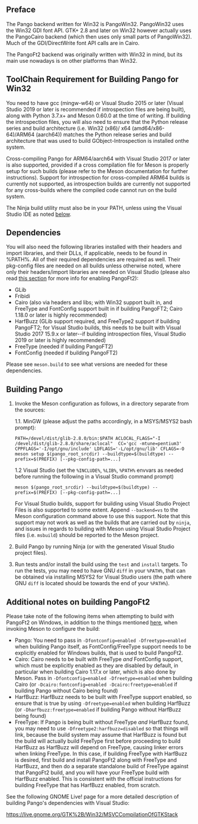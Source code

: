 ## Preface

The Pango backend written for Win32 is PangoWin32. PangoWin32 uses
the Win32 GDI font API. GTK+ 2.8 and later on Win32 however actually
uses the PangoCairo backend (which then uses only small parts of
PangoWin32). Much of the GDI/DirectWrite font API calls are in Cairo.

The PangoFt2 backend was originally written with Win32 in mind, but
its main use nowadays is on other platforms than Win32.

## ToolChain Requirement for Building Pango for Win32

You need to have gcc (mingw-w64) or Visual Studio 2015 or later (Visual
Studio 2019 or later is recommended if introspection files are being built),
along with Python 3.7.x+ and Meson 0.60.0 at the time of writing. If building
the introspection files, you will also need to ensure that the Python
release series and build architecture (i.e. Win32 (x86)/ x64 (amd64/x86-64)/ARM64
(aarch64)) matches the Python release series and build architecture that was used
to build GObject-Introspection is installed onthe system.

Cross-compiling Pango for ARM64/aarch64 with Visual Studio 2017 or later is
also supported, provided if a cross compilation file for Meson is properly
setup for such builds (please refer to the Meson documentation for further
instructions). Support for introspection for cross-compiled ARM64 builds is
currently not supported, as introspection builds are currently not supported
for any cross-builds where the compiled code cannot run on the build system.

The Ninja build utility must also be in your PATH, unless using the
Visual Studio IDE as noted [below](#building-pango).

## Dependencies

You will also need the following libraries installed with their headers
and import libraries, and their DLLs, if applicable, needs to be found in
%PATH%.  All of their required dependencies are required as well.  Their
pkg-config files are needed on all builds unless otherwise noted, where
only their headers/import libraries are needed on Visual Studio (please also read
[this section](#additional-notes-on-building-pangoft2) for more info for enabling
PangoFt2):

* GLib
* Fribidi
* Cairo (also via headers and libs; with Win32 support built in, and FreeType and
FontConfig support built in if building PangoFT2; Cairo 1.18.0 or later is highly
recommended)
* HarfBuzz (GLib support required, and FreeType2 support if building PangoFT2;
for Visual Studio builds, this needs to be built with Visual Studio 2017 15.9.x or
later--if building introspection files, Visual Studio 2019 or later is highly
recommended)
* FreeType (needed if building PangoFT2)
* FontConfig (needed if building PangoFT2)

Please see `meson.build` to see what versions are needed for these dependencies.

## Building Pango

1. Invoke the Meson configuration as follows, in a directory separate from the
sources:

    1.1. MinGW (please adjust the paths accordingly, in a MSYS/MSYS2 bash prompt):
    ```
    PATH=/devel/dist/glib-2.8.0/bin:$PATH ACLOCAL_FLAGS="-I /devel/dist/glib-2.8.0/share/aclocal"  CC='gcc -mtune=pentium3' CPPFLAGS='-I/opt/gnu/include' LDFLAGS='-L/opt/gnu/lib' CFLAGS=-O meson setup $(pango_root_srcdir) --buildtype=$(buildtype) --prefix=$(PREFIX) [--pkg-config-path=...]
    ```
 
    1.2 Visual Studio (set the `%INCLUDE%`, `%LIB%`, `%PATH%` envvars as needed
    before running the following in a Visual Studio command prompt)

    ```
    meson $(pango_root_srcdir) --buildtype=$(buildtype) --prefix=$(PREFIX) [--pkg-config-path=...]
    ```

    For Visual Studio builds, support for building using Visual Studio Project
    Files is also supported to some extent.  Append `--backend=vs` to the Meson
    configuration command above to use this support.  Note that this support
    may not work as well as the builds that are carried out by `ninja`, and
    issues in regards to building with Meson using Visual Studio Project files
	(i.e. `msbuild`) should be reported to the Meson project.

2. Build Pango by running Ninja (or with the generated Visual Studio project
files).
	
3. Run tests and/or install the build using the `test` and `install` targets. To
run the tests, you may need to have GNU `diff` in your `%PATH%`, that can be
obtained via installing MSYS2 for Visual Studio users (the path where GNU `diff`
is located should be towards the end of your `%PATH%`).

## Additional notes on building PangoFt2
Please take note of the following items when attempting to build with PangoFt2 on
Windows, in addition to the things mentioned [here](#dependencies), when invoking
Meson to configure the build:
* Pango: You need to pass in `-Dfontconfig=enabled -Dfreetype=enabled` when
building Pango itself, as FontConfig/FreeType support needs to be explicitly
enabled for Windows builds, that is used to build PangoFt2.
* Cairo: Cairo needs to be built with FreeType *and* FontConfig support, which
must be explicitly enabled as they are disabled by default, in particular when
building Cairo 1.17.x or later, which is also done by Meson. Pass in
`-Dfontconfig=enabled -Dfreetype=enabled` when building Cairo (or
`-Dcairo:fontconfig=enabled -Dcairo:freetype=enabled` if building Pango without
Cairo being found)
* HarfBuzz: HarfBuzz needs to be built with FreeType support enabled, so ensure
that is true by using `-Dfreetype=enabled` when building HarfBuzz (or
`-Dharfbuzz:freetype=enabled` if building Pango without HarfBuzz being found)
* FreeType: If Pango is being built without FreeType *and* HarfBuzz found, you may
need to use `-Dfreetype2:harfbuzz=disabled` so that things will link, because the
build system may assume that HarfBuzz is found but the build will actually build
FreeType first before proceeding to build HarfBuzz as HarfBuzz will depend on
FreeType, causing linker errors when linking FreeType. In this case, if building
FreeType with HarfBuzz is desired, first build and install PangoFt2 along with
FreeType and HarfBuzz, and then do a separate standalone build of FreeType against
that PangoFt2 build, and you will have your FreeType build with HarfBuzz enabled.
This is consistent with the official instructions for building FreeType that has
HarfBuzz enabled, from scratch.

See the following GNOME Live! page for a more detailed description of building
Pango's dependencies with Visual Studio:

https://live.gnome.org/GTK%2B/Win32/MSVCCompilationOfGTKStack
